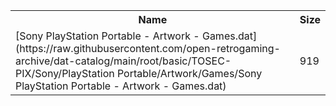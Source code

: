 <table>
<tr><th>Name</th><th>Size</th></tr>
<tr><td>
[Sony PlayStation Portable - Artwork - Games.dat](https://raw.githubusercontent.com/open-retrogaming-archive/dat-catalog/main/root/basic/TOSEC-PIX/Sony/PlayStation Portable/Artwork/Games/Sony PlayStation Portable - Artwork - Games.dat)
</td><td>919</td></tr>
</table>
